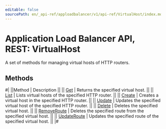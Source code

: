 ```yaml
---
editable: false
sourcePath: en/_api-ref/apploadbalancer/v1/api-ref/VirtualHost/index.md
---
```


# Application Load Balancer API, REST: VirtualHost

A set of methods for managing virtual hosts of HTTP routers.

## Methods

#|
||Method | Description ||
|| [Get](get.md) | Returns the specified virtual host. ||
|| [List](list.md) | Lists virtual hosts of the specified HTTP router. ||
|| [Create](create.md) | Creates a virtual host in the specified HTTP router. ||
|| [Update](update.md) | Updates the specified virtual host of the specified HTTP router. ||
|| [Delete](delete.md) | Deletes the specified virtual host. ||
|| [RemoveRoute](removeRoute.md) | Deletes the specified route from the specified virtual host. ||
|| [UpdateRoute](updateRoute.md) | Updates the specified route of the specified virtual host. ||
|#